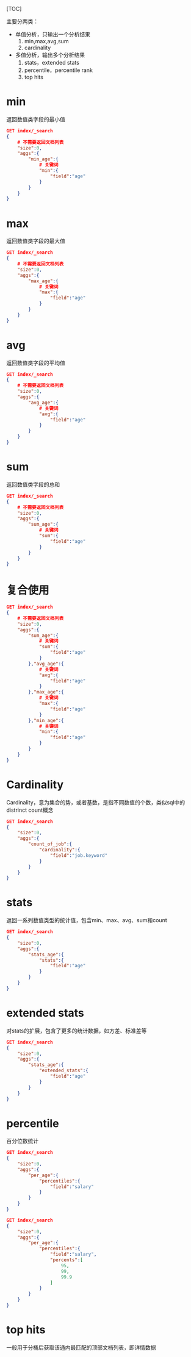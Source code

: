 [TOC]

主要分两类：
+ 单值分析，只输出一个分析结果
    1. min,max,avg,sum
    2. cardinality
+ 多值分析，输出多个分析结果
    1. stats，extended stats
    2. percentile，percentile rank
    3. top hits

# min
返回数值类字段的最小值
```json
GET index/_search
{
    # 不需要返回文档列表
    "size":0,
    "aggs":{
        "min_age":{
            # 关键词
            "min":{
                "field":"age"
            }
        }
    }
}
```
# max
返回数值类字段的最大值
```json
GET index/_search
{
    # 不需要返回文档列表
    "size":0,
    "aggs":{
        "max_age":{
            # 关键词
            "max":{
                "field":"age"
            }
        }
    }
}
```
# avg
返回数值类字段的平均值
```json
GET index/_search
{
    # 不需要返回文档列表
    "size":0,
    "aggs":{
        "avg_age":{
            # 关键词
            "avg":{
                "field":"age"
            }
        }
    }
}
```
# sum
返回数值类字段的总和
```json
GET index/_search
{
    # 不需要返回文档列表
    "size":0,
    "aggs":{
        "sum_age":{
            # 关键词
            "sum":{
                "field":"age"
            }
        }
    }
}
```
# 复合使用
```json
GET index/_search
{
    # 不需要返回文档列表
    "size":0,
    "aggs":{
        "sum_age":{
            # 关键词
            "sum":{
                "field":"age"
            }
        },"avg_age":{
            # 关键词
            "avg":{
                "field":"age"
            }
        },"max_age":{
            # 关键词
            "max":{
                "field":"age"
            }
        },"min_age":{
            # 关键词
            "min":{
                "field":"age"
            }
        }
    }
}
```
# Cardinality
Cardinality，意为集合的势，或者基数，是指不同数值的个数，类似sql中的distrinct count概念
```json
GET index/_search
{
    "size":0,
    "aggs":{
        "count_of_job":{
            "cardinality":{
                "field":"job.keyword"
            }
        }
    }
}
```
# stats
返回一系列数值类型的统计值，包含min、max、avg、sum和count
```json
GET index/_search
{
    "size":0,
    "aggs":{
        "stats_age":{
            "stats":{
                "field":"age"
            }
        }
    }
}
```
# extended stats
对stats的扩展，包含了更多的统计数据，如方差、标准差等
```json
GET index/_search
{
    "size":0,
    "aggs":{
        "stats_age":{
            "extended_stats":{
                "field":"age"
            }
        }
    }
}
```
# percentile
百分位数统计
```json
GET index/_search
{
    "size":0,
    "aggs":{
        "per_age":{
            "percentiles":{
                "field":"salary"
            }
        }
    }
}

GET index/_search
{
    "size":0,
    "aggs":{
        "per_age":{
            "percentiles":{
                "field":"salary",
                "percents":[
                    95,
                    99,
                    99.9
                ]
            }
        }
    }
}
```
# top hits
一般用于分桶后获取该通内最匹配的顶部文档列表，即详情数据
